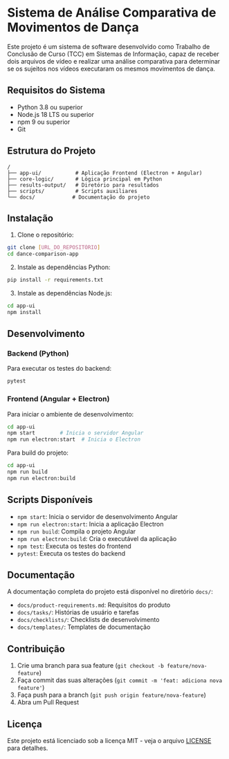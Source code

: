 # Sistema de Análise Comparativa de Movimentos de Dança

Este projeto é um sistema de software desenvolvido como Trabalho de Conclusão de Curso (TCC) em Sistemas de Informação, capaz de receber dois arquivos de vídeo e realizar uma análise comparativa para determinar se os sujeitos nos vídeos executaram os mesmos movimentos de dança.

## Requisitos do Sistema

- Python 3.8 ou superior
- Node.js 18 LTS ou superior
- npm 9 ou superior
- Git

## Estrutura do Projeto

```
/
├── app-ui/           # Aplicação Frontend (Electron + Angular)
├── core-logic/       # Lógica principal em Python
├── results-output/   # Diretório para resultados
├── scripts/          # Scripts auxiliares
└── docs/            # Documentação do projeto
```

## Instalação

1. Clone o repositório:

```bash
git clone [URL_DO_REPOSITÓRIO]
cd dance-comparison-app
```

2. Instale as dependências Python:

```bash
pip install -r requirements.txt
```

3. Instale as dependências Node.js:

```bash
cd app-ui
npm install
```

## Desenvolvimento

### Backend (Python)

Para executar os testes do backend:

```bash
pytest
```

### Frontend (Angular + Electron)

Para iniciar o ambiente de desenvolvimento:

```bash
cd app-ui
npm start        # Inicia o servidor Angular
npm run electron:start  # Inicia o Electron
```

Para build do projeto:

```bash
cd app-ui
npm run build
npm run electron:build
```

## Scripts Disponíveis

- `npm start`: Inicia o servidor de desenvolvimento Angular
- `npm run electron:start`: Inicia a aplicação Electron
- `npm run build`: Compila o projeto Angular
- `npm run electron:build`: Cria o executável da aplicação
- `npm test`: Executa os testes do frontend
- `pytest`: Executa os testes do backend

## Documentação

A documentação completa do projeto está disponível no diretório `docs/`:

- `docs/product-requirements.md`: Requisitos do produto
- `docs/tasks/`: Histórias de usuário e tarefas
- `docs/checklists/`: Checklists de desenvolvimento
- `docs/templates/`: Templates de documentação

## Contribuição

1. Crie uma branch para sua feature (`git checkout -b feature/nova-feature`)
2. Faça commit das suas alterações (`git commit -m 'feat: adiciona nova feature'`)
3. Faça push para a branch (`git push origin feature/nova-feature`)
4. Abra um Pull Request

## Licença

Este projeto está licenciado sob a licença MIT - veja o arquivo [LICENSE](LICENSE) para detalhes.
